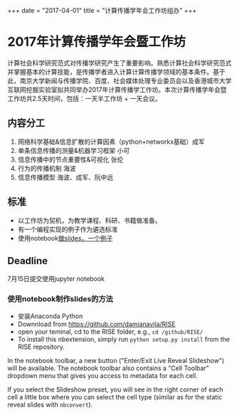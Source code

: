 +++
date = "2017-04-01"
title = "计算传播学年会工作坊组办"
+++

# 2017年计算传播学年会暨工作坊

计算社会科学研究范式对传播学研究产生了重要影响。熟悉计算社会科学研究范式并掌握基本的计算技能，是传播学者进入计算计算传播学领域的基本条件。基于此，南京大学新闻与传播学院、百度、社会媒体处理专业委员会以及香港城市大学互联网挖掘实验室拟共同举办2017年计算传播学工作坊。本次计算传播学年会暨工作坊共2.5天时间，包括：一天半工作坊 + 一天会议。


## 内容分工

1. 网络科学基础&信息扩散的计算因素（python+networkx基础）成军
2. 单条信息传播的测量&机器学习框架 小可
3. 信息传播中的节点重要性&可视化 张伦
4. 行为的传播机制 海波
5. 信息传播模型 海波、成军、阮中远

## 标准
- 以工作坊为契机，为教学课程、科研、书籍做准备。
- 有一个编程实现的例子作为遴选标准
- 使用notebook[做slides，一个例子](http://nbviewer.jupyter.org/github/computational-class/cjc/blob/gh-pages/slides/01.slides.slides.html)


## Deadline

7月15日提交使用jupyter notebook

### 使用notebook制作slides的方法

- 安装Anaconda Python
- Downnload from https://github.com/damianavila/RISE
- open your teminal, cd to the RISE folder, e.g.,
  `cd /github/RISE/`
- To install this nbextension, simply run
`python setup.py install`
from the RISE repository.

In the notebook toolbar, a new button ("Enter/Exit Live Reveal Slideshow") will be available. The notebook toolbar also contains a "Cell Toolbar" dropdown menu that gives you access to metadata for each cell.

If you select the Slideshow preset, you will see in the right corner of each cell a little box where you can select the cell type (similar as for the static reveal slides with `nbconvert`).
